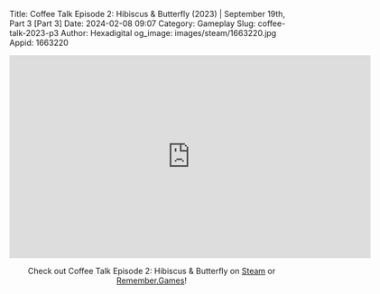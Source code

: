Title: Coffee Talk Episode 2: Hibiscus & Butterfly (2023) | September 19th, Part 3 [Part 3]
Date: 2024-02-08 09:07
Category: Gameplay
Slug: coffee-talk-2023-p3
Author: Hexadigital
og_image: images/steam/1663220.jpg
Appid: 1663220

<center><iframe src="https://www.youtube.com/embed/s-DFy6coZ_Q?feature=oembed" allow="accelerometer; autoplay; encrypted-media; gyroscope; picture-in-picture" width="640" height="360" frameborder="0"></iframe>

Check out Coffee Talk Episode 2: Hibiscus & Butterfly on [Steam](https://store.steampowered.com/app/1663220/?curator_clanid=34633900) or [Remember.Games](https://remember.games/game/8083/coffee-talk-episode-2-hibiscus-butterfly/)!</center>